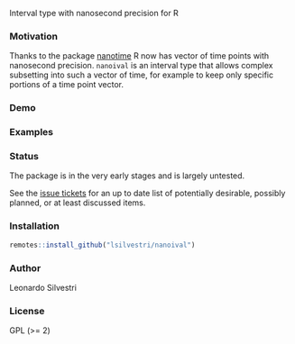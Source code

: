 Interval type with nanosecond precision for R

### Motivation

Thanks to the package
[nanotime](https://cran.r-project.org/web/packages/nanotime/index.html)
R now has vector of time points with nanosecond precision. `nanoival`
is an interval type that allows complex subsetting into such a vector
of time, for example to keep only specific portions of a time point
vector.

### Demo

### Examples

### Status

The package is in the very early stages and is largely untested.

See the [issue tickets](https://github.com/lsilvestri/nanoival/issues)
for an up to date list of potentially desirable, possibly planned, or
at least discussed items.

### Installation

```r
remotes::install_github("lsilvestri/nanoival")
```

### Author

Leonardo Silvestri

### License

GPL (>= 2)
